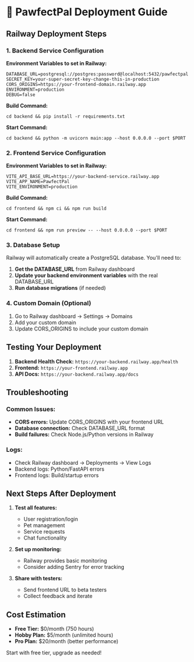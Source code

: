 # 🚀 PawfectPal Deployment Guide

## Railway Deployment Steps

### 1. Backend Service Configuration

**Environment Variables to set in Railway:**
```
DATABASE_URL=postgresql://postgres:password@localhost:5432/pawfectpal
SECRET_KEY=your-super-secret-key-change-this-in-production
CORS_ORIGINS=https://your-frontend-domain.railway.app
ENVIRONMENT=production
DEBUG=false
```

**Build Command:**
```
cd backend && pip install -r requirements.txt
```

**Start Command:**
```
cd backend && python -m uvicorn main:app --host 0.0.0.0 --port $PORT
```

### 2. Frontend Service Configuration

**Environment Variables to set in Railway:**
```
VITE_API_BASE_URL=https://your-backend-service.railway.app
VITE_APP_NAME=PawfectPal
VITE_ENVIRONMENT=production
```

**Build Command:**
```
cd frontend && npm ci && npm run build
```

**Start Command:**
```
cd frontend && npm run preview -- --host 0.0.0.0 --port $PORT
```

### 3. Database Setup

Railway will automatically create a PostgreSQL database. You'll need to:

1. **Get the DATABASE_URL** from Railway dashboard
2. **Update your backend environment variables** with the real DATABASE_URL
3. **Run database migrations** (if needed)

### 4. Custom Domain (Optional)

1. Go to Railway dashboard → Settings → Domains
2. Add your custom domain
3. Update CORS_ORIGINS to include your custom domain

## Testing Your Deployment

1. **Backend Health Check:** `https://your-backend.railway.app/health`
2. **Frontend:** `https://your-frontend.railway.app`
3. **API Docs:** `https://your-backend.railway.app/docs`

## Troubleshooting

### Common Issues:
- **CORS errors:** Update CORS_ORIGINS with your frontend URL
- **Database connection:** Check DATABASE_URL format
- **Build failures:** Check Node.js/Python versions in Railway

### Logs:
- Check Railway dashboard → Deployments → View Logs
- Backend logs: Python/FastAPI errors
- Frontend logs: Build/startup errors

## Next Steps After Deployment

1. **Test all features:**
   - User registration/login
   - Pet management
   - Service requests
   - Chat functionality

2. **Set up monitoring:**
   - Railway provides basic monitoring
   - Consider adding Sentry for error tracking

3. **Share with testers:**
   - Send frontend URL to beta testers
   - Collect feedback and iterate

## Cost Estimation

- **Free Tier:** $0/month (750 hours)
- **Hobby Plan:** $5/month (unlimited hours)
- **Pro Plan:** $20/month (better performance)

Start with free tier, upgrade as needed!
